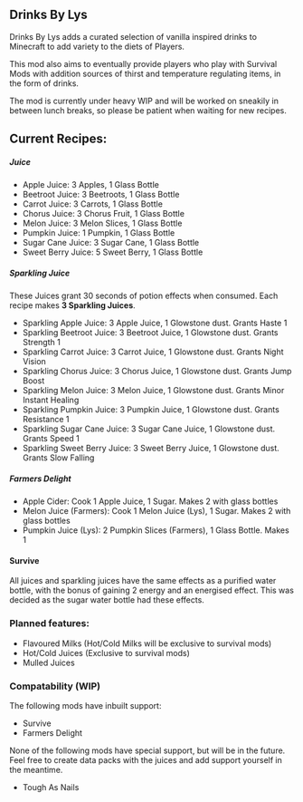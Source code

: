 ## Drinks By Lys 

Drinks By Lys adds a curated selection of vanilla inspired drinks to Minecraft to add variety to the diets of Players. 

This mod also aims to eventually provide players who play with Survival Mods with addition sources of thirst and temperature regulating items,
in the form of drinks.

The mod is currently under heavy WIP and will be worked on sneakily in between lunch breaks, so please be patient when waiting for new recipes.

## Current Recipes:

##### Juice
- Apple Juice: 3 Apples, 1 Glass Bottle
- Beetroot Juice: 3 Beetroots, 1 Glass Bottle
- Carrot Juice: 3 Carrots, 1 Glass Bottle
- Chorus Juice: 3 Chorus Fruit, 1 Glass Bottle
- Melon Juice: 3 Melon Slices, 1 Glass Bottle
- Pumpkin Juice: 1 Pumpkin, 1 Glass Bottle
- Sugar Cane Juice: 3 Sugar Cane, 1 Glass Bottle
- Sweet Berry Juice: 5 Sweet Berry, 1 Glass Bottle

##### Sparkling Juice
These Juices grant 30 seconds of potion effects when consumed. Each recipe makes **3 Sparkling Juices**.
- Sparkling Apple Juice: 3 Apple Juice, 1 Glowstone dust. Grants Haste 1
- Sparkling Beetroot Juice: 3 Beetroot Juice, 1 Glowstone dust. Grants Strength 1
- Sparkling Carrot Juice: 3 Carrot Juice, 1 Glowstone dust. Grants Night Vision
- Sparkling Chorus Juice: 3 Chorus Juice, 1 Glowstone dust. Grants Jump Boost
- Sparkling Melon Juice: 3 Melon Juice, 1 Glowstone dust. Grants Minor Instant Healing
- Sparkling Pumpkin Juice: 3 Pumpkin Juice, 1 Glowstone dust. Grants Resistance 1
- Sparkling Sugar Cane Juice: 3 Sugar Cane Juice, 1 Glowstone dust. Grants Speed 1
- Sparkling Sweet Berry Juice: 3 Sweet Berry Juice, 1 Glowstone dust. Grants Slow Falling

##### Farmers Delight
- Apple Cider: Cook 1 Apple Juice, 1 Sugar. Makes 2 with glass bottles
- Melon Juice (Farmers): Cook 1 Melon Juice (Lys), 1 Sugar. Makes 2 with glass bottles
- Pumpkin Juice (Lys): 2 Pumpkin Slices (Farmers), 1 Glass Bottle. Makes 1

#### Survive
All juices and sparkling juices have the same effects as a purified water bottle, with the bonus of gaining 2 energy and an energised effect. This was decided as the sugar water bottle had these effects.

### Planned features:
- Flavoured Milks (Hot/Cold Milks will be exclusive to survival mods)
- Hot/Cold Juices (Exclusive to survival mods)
- Mulled Juices 
 
### Compatability (WIP)
The following mods have inbuilt support:
- Survive
- Farmers Delight

None of the following mods have special support, but will be in the future. Feel free to create data packs with the juices and add support yourself in the meantime.
- Tough As Nails
